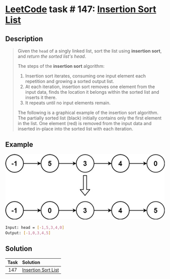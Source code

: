 # [LeetCode][leetcode] task # 147: [Insertion Sort List][task]

Description
-----------

> Given the `head` of a singly linked list, sort the list using **insertion sort**,
> and _return the sorted list's head_.
> 
> The steps of the **insertion sort** algorithm:
> 1. Insertion sort iterates, consuming one input element each repetition and growing a sorted output list.
> 2. At each iteration, insertion sort removes one element from the input data,
> finds the location it belongs within the sorted list and inserts it there.
> 3. It repeats until no input elements remain.
>
> The following is a graphical example of the insertion sort algorithm.
> The partially sorted list (black) initially contains only the first element in the list.
> One element (red) is removed from the input data and inserted in-place into the sorted list with each iteration.

Example
-------

![list.png](image/list.png)

```sh
Input: head = [-1,5,3,4,0]
Output: [-1,0,3,4,5]
```

Solution
--------

| Task | Solution                        |
|:----:|:--------------------------------|
| 147  | [Insertion Sort List][solution] |


[leetcode]: <http://leetcode.com/>
[task]: <https://leetcode.com/problems/insertion-sort-list/>
[solution]: <https://github.com/wellaxis/praxis-leetcode/blob/main/src/main/java/com/witalis/praxis/leetcode/task/h2/p147/option/Practice.java>
